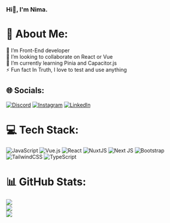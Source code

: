 ### Hi👋, I'm Nima.

# 💫 About Me:
🔭 I’m Front-End developer<br>👯 I’m looking to collaborate on React or Vue<br>🌱 I’m currently learning Pinia and Capacitor.js<br>⚡ Fun fact In Truth, I love to test and use anything


## 🌐 Socials:
[![Discord](https://img.shields.io/badge/Discord-%237289DA.svg?logo=discord&logoColor=white)](https://discord.gg/NimaRahimi#3604) [![Instagram](https://img.shields.io/badge/Instagram-%23E4405F.svg?logo=Instagram&logoColor=white)](https://instagram.com/nimarahimijahandide_) [![LinkedIn](https://img.shields.io/badge/LinkedIn-%230077B5.svg?logo=linkedin&logoColor=white)](https://linkedin.com/in/nimarahimijahandide) 

# 💻 Tech Stack:
![JavaScript](https://img.shields.io/badge/javascript-%23323330.svg?style=plastic&logo=javascript&logoColor=%23F7DF1E) ![Vue.js](https://img.shields.io/badge/vuejs-%2335495e.svg?style=plastic&logo=vuedotjs&logoColor=%234FC08D) ![React](https://img.shields.io/badge/react-%2320232a.svg?style=plastic&logo=react&logoColor=%2361DAFB) ![NuxtJS](https://img.shields.io/badge/Nuxt-black?style=plastic&logo=nuxt.js&logoColor=white) ![Next JS](https://img.shields.io/badge/Next-black?style=plastic&logo=next.js&logoColor=white) ![Bootstrap](https://img.shields.io/badge/bootstrap-%23563D7C.svg?style=plastic&logo=bootstrap&logoColor=white) ![TailwindCSS](https://img.shields.io/badge/tailwindcss-%2338B2AC.svg?style=plastic&logo=tailwind-css&logoColor=white) ![TypeScript](https://img.shields.io/badge/typescript-%23007ACC.svg?style=plastic&logo=typescript&logoColor=white)
# 📊 GitHub Stats:
![](https://github-readme-stats.vercel.app/api?username=nimarahimijahandide&theme=midnight-purple&hide_border=true&include_all_commits=false&count_private=true)<br/>
![](https://github-readme-streak-stats.herokuapp.com/?user=nimarahimijahandide&theme=midnight-purple&hide_border=true)<br/>
![](https://github-readme-stats.vercel.app/api/top-langs/?username=nimarahimijahandide&theme=midnight-purple&hide_border=true&include_all_commits=false&count_private=true&layout=compact)

<!-- Proudly created with GPRM ( https://gprm.itsvg.in ) -->
